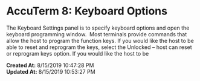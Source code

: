 # AccuTerm 8: Keyboard Options

The Keyboard Settings panel is to specify keyboard options and open the keyboard programming window.  Most terminals provide commands that allow the host to program the function keys. If you would like the host to be able to reset and reprogram the keys, select the Unlocked – host can reset or reprogram keys option. If you would like the host to be   

**Created At:** 8/15/2019 10:47:28 PM  
**Updated At:** 8/15/2019 10:53:27 PM  

